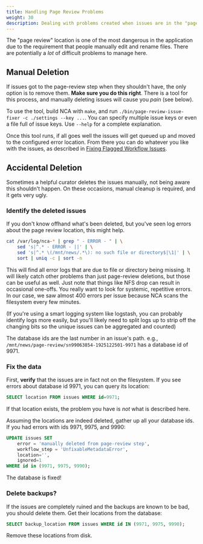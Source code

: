 ```yaml
---
title: Handling Page Review Problems
weight: 30
description: Dealing with problems created when issues are in the "page review" area of NCA
---
```


The "page review" location is one of the most dangerous in the application due
to the requirement that people manually edit and rename files. There are
potentially a *lot* of difficult problems to manage here.

## Manual Deletion

If issues got to the page-review step when they shouldn't have, the only option
is to remove them.  **Make sure you do this right**. There is a tool for this
process, and manually deleting issues will cause you *pain* (see below).

To use the tool, build NCA with `make`, and run `./bin/page-review-issue-fixer
-c ./settings --key ...`. You can specify multiple issue keys or even a file
full of issue keys. Use `--help` for a complete explanation.

Once this tool runs, if all goes well the issues will get queued up and moved
to the configured error location. From there you can do whatever you like with
the issues, as described in [Fixing Flagged Workflow Issues][1].

[1]: <{{% ref "fixing-flagged-workflow-issues" %}}>

## Accidental Deletion

Sometimes a helpful curator deletes the issues manually, not being aware this
shouldn't happen. On these occasions, manual cleanup is required, and it gets
very ugly.

### Identify the deleted issues

If you don't know offhand what's been deleted, but you've seen log errors about
the page review location, this might help.

```bash
cat /var/log/nca-* | grep " - ERROR - " | \
    sed 's|^.* - ERROR - ||' | \
    sed 's|^.* \(/mnt/news/.*\): no such file or directory$|\1|' | \
    sort | uniq -c | sort -n
```

This will find all error logs that are due to file or directory being missing.
It will likely catch other problems than just page-review deletions, but those
can be useful as well. Just note that things like NFS drop can result in
occasional one-offs. You really want to look for systemic, repetitive errors.
In our case, we saw almost 400 errors per issue because NCA scans the
filesystem every few minutes.

(If you're using a smart logging system like logstash, you can probably
identify logs more easily, but you'll likely need to split logs up to strip off
the changing bits so the unique issues can be aggregated and counted)

The database ids are the last number in an issue's path. e.g.,
`/mnt/news/page-review/sn99063854-1925122501-9971` has a database id of 9971.

### Fix the data

First, **verify** that the issues are in fact not on the filesystem. If you
see errors about database id 9971, you can query its location:

```sql
SELECT location FROM issues WHERE id=9971;
```

If that location exists, the problem you have is *not* what is described here.

Assuming the locations are indeed deleted, gather up all your database ids. If
you had errors with ids 9971, 9975, and 9990:

```sql
UPDATE issues SET
    error = 'manually deleted from page-review step',
    workflow_step = 'UnfixableMetadataError',
    location='',
    ignored=1
WHERE id in (9971, 9975, 9990);
```

The database is fixed!

### Delete backups?

If the issues are completely ruined and the backups are known to be bad, you
should delete them. Get their locations from the database:

```sql
SELECT backup_location FROM issues WHERE id IN (9971, 9975, 9990);
```

Remove these locations from disk.
